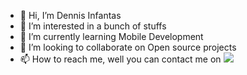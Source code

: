 - 👋 Hi, I’m Dennis Infantas
- 👀 I’m interested in a bunch of stuffs
- 🌱 I’m currently learning Mobile Development
- 💞️ I’m looking to collaborate on Open source projects
- 📫 How to reach me, well you can contact me on <a href="mailto:dennis.dair@gmail.com?"><img src="https://img.shields.io/badge/gmail-%23DD0031.svg?&style=for-the-badge&logo=gmail&logoColor=white"/></a>
<!---
dairdev/dairdev is a ✨ special ✨ repository because its `README.md` (this file) appears on your GitHub profile.
You can click the Preview link to take a look at your changes.
--->
